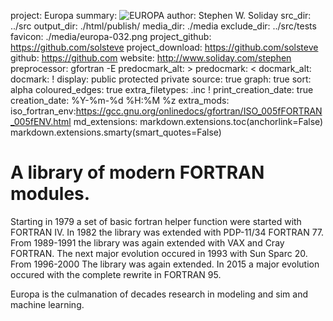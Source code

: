 project:          Europa
summary:          ![EUROPA](|media|/europa-logo.png)
author:           Stephen W. Soliday
src_dir:          ../src
output_dir:       ./html/publish/
media_dir:        ./media
exclude_dir:      ../src/tests
favicon:          ./media/europa-032.png
project_github:   https://github.com/solsteve
project_download: https://github.com/solsteve
github:           https://github.com
website:          http://www.soliday.com/stephen
preprocessor:     gfortran -E
predocmark_alt:   >
predocmark:       <
docmark_alt:
docmark:          !
display:          public
                  protected
                  private
source:           true
graph:            true
sort:             alpha
coloured_edges:   true
extra_filetypes:  .inc !
print_creation_date: true
creation_date:    %Y-%m-%d %H:%M %z
extra_mods:  iso_fortran_env:https://gcc.gnu.org/onlinedocs/gfortran/ISO_005fFORTRAN_005fENV.html
md_extensions: markdown.extensions.toc(anchorlink=False)
               markdown.extensions.smarty(smart_quotes=False)

# A library of modern FORTRAN modules.

Starting in 1979 a set of basic fortran helper function were started with FORTRAN IV.
In 1982 the library was extended with PDP-11/34 FORTRAN 77.
From 1989-1991 the library was again extended with VAX and Cray FORTRAN.
The next major evolution occured in 1993 with Sun Sparc 20.
From 1996-2000 The library was again extended.
In 2015 a major evolution occured with the complete rewrite in FORTRAN 95.

Europa is the culmanation of decades research in modeling and sim and machine learning.
